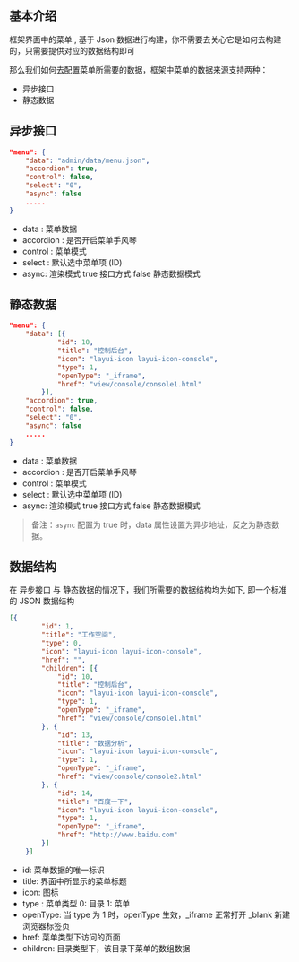 ## 基本介绍

框架界面中的菜单 , 基于 Json 数据进行构建，你不需要去关心它是如何去构建的，只需要提供对应的数据结构即可

那么我们如何去配置菜单所需要的数据，框架中菜单的数据来源支持两种：

- 异步接口
- 静态数据



## 异步接口

```json
"menu": {
	"data": "admin/data/menu.json",
	"accordion": true,
	"control": false,
	"select": "0",
	"async": false
	.....
}
```

- data : 菜单数据
- accordion : 是否开启菜单手风琴
- control : 菜单模式
- select : 默认选中菜单项 (ID)
- async: 渲染模式 true 接口方式 false 静态数据模式

## 静态数据

```json
"menu": {
	"data": [{
			"id": 10,
			"title": "控制后台",
			"icon": "layui-icon layui-icon-console",
			"type": 1,
			"openType": "_iframe",
			"href": "view/console/console1.html"
		}],
	"accordion": true,
	"control": false,
	"select": "0",
	"async": false
	.....
}
```

- data : 菜单数据
- accordion : 是否开启菜单手风琴
- control : 菜单模式
- select : 默认选中菜单项 (ID)
- async: 渲染模式 true 接口方式 false 静态数据模式

> 备注：`async` 配置为 true 时，data 属性设置为异步地址，反之为静态数据。

## 数据结构

在 异步接口 与 静态数据的情况下，我们所需要的数据结构均为如下, 即一个标准的 JSON 数据结构

```json
[{
		"id": 1,
		"title": "工作空间",
		"type": 0,
		"icon": "layui-icon layui-icon-console",
		"href": "",
		"children": [{
			"id": 10,
			"title": "控制后台",
			"icon": "layui-icon layui-icon-console",
			"type": 1,
			"openType": "_iframe",
			"href": "view/console/console1.html"
		}, {
			"id": 13,
			"title": "数据分析",
			"icon": "layui-icon layui-icon-console",
			"type": 1,
			"openType": "_iframe",
			"href": "view/console/console2.html"
		}, {
			"id": 14,
			"title": "百度一下",
			"icon": "layui-icon layui-icon-console",
			"type": 1,
			"openType": "_iframe",
			"href": "http://www.baidu.com"
		}]
	}]
```

- id: 菜单数据的唯一标识
- title: 界面中所显示的菜单标题
- icon: 图标
- type : 菜单类型 0: 目录  1: 菜单
- openType: 当 type 为 1 时，openType 生效，_iframe 正常打开 _blank 新建浏览器标签页
- href: 菜单类型下访问的页面
- children: 目录类型下，该目录下菜单的数组数据





